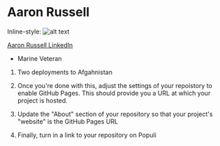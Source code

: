 # Aaron Russell

Inline-style: 
![alt text](https://m.media-amazon.com/images/I/811R4v651yL._AC_SL1500_.jpg)

 [Aaron Russell LinkedIn](https://www.linkedin.com/in/aaron-r-59578b186/)
 
  * Marine Veteran
  
  1. Two deployments to Afgahnistan

1. Once you're done with this, adjust the settings of your repoistory to enable GitHub Pages. This should provide you a URL at which your project is hosted.
2. Update the "About" section of your repository so that your project's "website" is the GitHub Pages URL
3. Finally, turn in a link to your repository on Populi
